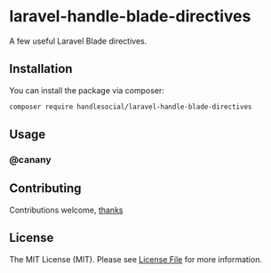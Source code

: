 # laravel-handle-blade-directives
A few useful Laravel Blade directives.

## Installation

You can install the package via composer:

```bash
composer require handlesocial/laravel-handle-blade-directives
```

## Usage

### @canany


## Contributing

Contributions welcome, [thanks](https://github.com/handlesocial/laravel-handle-blade-directives/graphs/contributors)

## License

The MIT License (MIT). Please see [License File](LICENSE.md) for more information.
